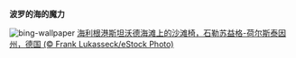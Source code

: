 
**波罗的海的魔力**

![bing-wallpaper](https://www.bing.com/th?id=OHR.BeachChairsSteinwarder_ZH-CN2947390092_1920x1080.jpg)
[海利根港斯坦沃德海滩上的沙滩椅，石勒苏益格-荷尔斯泰因州，德国 (© Frank Lukasseck/eStock Photo)](https://www.bing.com/search?q=%E6%B5%B7%E5%88%A9%E6%A0%B9%E6%B8%AF%E6%96%AF&amp;form=hpcapt&amp;mkt=zh-cn)
  